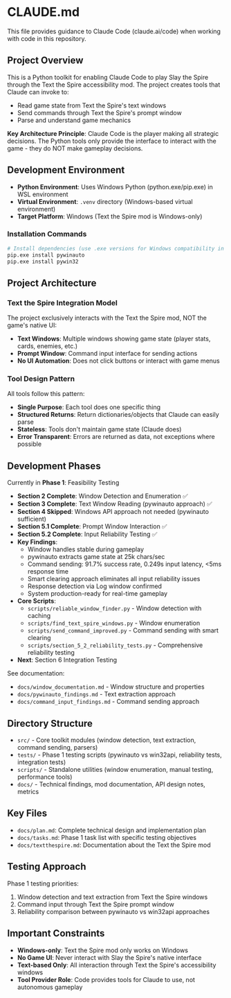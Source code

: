 # CLAUDE.md

This file provides guidance to Claude Code (claude.ai/code) when working with code in this repository.

## Project Overview

This is a Python toolkit for enabling Claude Code to play Slay the Spire through the Text the Spire accessibility mod. The project creates tools that Claude can invoke to:

- Read game state from Text the Spire's text windows
- Send commands through Text the Spire's prompt window
- Parse and understand game mechanics

**Key Architecture Principle**: Claude Code is the player making all strategic decisions. The Python tools only provide the interface to interact with the game - they do NOT make gameplay decisions.

## Development Environment

- **Python Environment**: Uses Windows Python (python.exe/pip.exe) in WSL environment
- **Virtual Environment**: `.venv` directory (Windows-based virtual environment)
- **Target Platform**: Windows (Text the Spire mod is Windows-only)

### Installation Commands
```bash
# Install dependencies (use .exe versions for Windows compatibility in WSL)
pip.exe install pywinauto
pip.exe install pywin32
```

## Project Architecture

### Text the Spire Integration Model
The project exclusively interacts with the Text the Spire mod, NOT the game's native UI:

- **Text Windows**: Multiple windows showing game state (player stats, cards, enemies, etc.)
- **Prompt Window**: Command input interface for sending actions
- **No UI Automation**: Does not click buttons or interact with game menus

### Tool Design Pattern
All tools follow this pattern:
- **Single Purpose**: Each tool does one specific thing
- **Structured Returns**: Return dictionaries/objects that Claude can easily parse
- **Stateless**: Tools don't maintain game state (Claude does)
- **Error Transparent**: Errors are returned as data, not exceptions where possible

## Development Phases

Currently in **Phase 1**: Feasibility Testing
- **Section 2 Complete**: Window Detection and Enumeration ✅
- **Section 3 Complete**: Text Window Reading (pywinauto approach) ✅
- **Section 4 Skipped**: Windows API approach not needed (pywinauto sufficient)
- **Section 5.1 Complete**: Prompt Window Interaction ✅
- **Section 5.2 Complete**: Input Reliability Testing ✅
- **Key Findings**: 
  - Window handles stable during gameplay
  - pywinauto extracts game state at 25k chars/sec
  - Command sending: 91.7% success rate, 0.249s input latency, <5ms response time
  - Smart clearing approach eliminates all input reliability issues
  - Response detection via Log window confirmed
  - System production-ready for real-time gameplay
- **Core Scripts**: 
  - `scripts/reliable_window_finder.py` - Window detection with caching
  - `scripts/find_text_spire_windows.py` - Window enumeration
  - `scripts/send_command_improved.py` - Command sending with smart clearing
  - `scripts/section_5_2_reliability_tests.py` - Comprehensive reliability testing
- **Next**: Section 6 Integration Testing

See documentation:
- `docs/window_documentation.md` - Window structure and properties
- `docs/pywinauto_findings.md` - Text extraction approach
- `docs/command_input_findings.md` - Command sending approach

## Directory Structure

- `src/` - Core toolkit modules (window detection, text extraction, command sending, parsers)
- `tests/` - Phase 1 testing scripts (pywinauto vs win32api, reliability tests, integration tests)
- `scripts/` - Standalone utilities (window enumeration, manual testing, performance tools)
- `docs/` - Technical findings, mod documentation, API design notes, metrics

## Key Files

- `docs/plan.md`: Complete technical design and implementation plan
- `docs/tasks.md`: Phase 1 task list with specific testing objectives
- `docs/textthespire.md`: Documentation about the Text the Spire mod

## Testing Approach

Phase 1 testing priorities:
1. Window detection and text extraction from Text the Spire windows
2. Command input through Text the Spire prompt window
3. Reliability comparison between pywinauto vs win32api approaches

## Important Constraints

- **Windows-only**: Text the Spire mod only works on Windows
- **No Game UI**: Never interact with Slay the Spire's native interface
- **Text-based Only**: All interaction through Text the Spire's accessibility windows
- **Tool Provider Role**: Code provides tools for Claude to use, not autonomous gameplay